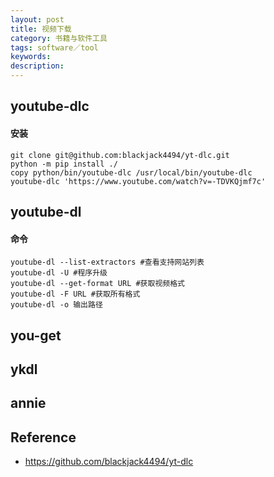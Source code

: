 ```yaml
---
layout: post
title: 视频下载
category: 书籍与软件工具
tags: software／tool
keywords: 
description: 
---
```


## youtube-dlc

#### 安装

```
git clone git@github.com:blackjack4494/yt-dlc.git
python -m pip install ./
copy python/bin/youtube-dlc /usr/local/bin/youtube-dlc
youtube-dlc 'https://www.youtube.com/watch?v=-TDVKQjmf7c'
```


## youtube-dl

#### 命令

```
youtube-dl --list-extractors #查看支持网站列表
youtube-dl -U #程序升级
youtube-dl --get-format URL #获取视频格式
youtube-dl -F URL #获取所有格式
​youtube-dl -o 输出路径
```

## you-get

## ykdl

## annie

## Reference

* <https://github.com/blackjack4494/yt-dlc>